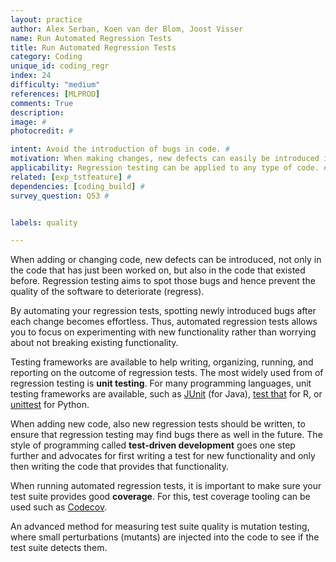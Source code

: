 ```yaml
---
layout: practice
author: Alex Serban, Koen van der Blom, Joost Visser
name: Run Automated Regression Tests
title: Run Automated Regression Tests
category: Coding
unique_id: coding_regr
index: 24
difficulty: "medium"
references: [MLPROD]
comments: True
description:
image: #
photocredit: #

intent: Avoid the introduction of bugs in code. #
motivation: When making changes, new defects can easily be introduced in existing code. A suite of automated regression tests helps to spot such defects as early as possible. #
applicability: Regression testing can be applied to any type of code. #
related: [exp_tstfeature] #
dependencies: [coding_build] #
survey_question: Q53 #


labels: quality

---
```


When adding or changing code, new defects can be introduced, not only in the code that has just been worked on, but also in the code that existed before. Regression testing aims to spot those bugs and hence prevent the quality of the software to deteriorate (regress).

By automating your regression tests, spotting newly introduced bugs after each change becomes effortless. Thus, automated regression tests allows you to focus on experimenting with new functionality rather than worrying about not breaking existing functionality.

Testing frameworks are available to help writing, organizing, running, and reporting on the outcome of regression tests. The most widely used from of regression testing is **unit testing**. For many programming languages, unit testing frameworks are available, such as <a href="https://junit.org/">JUnit</a> (for Java), <a href="https://testthat.r-lib.org/">test that</a> for R, or <a href="http://docs.python.org/library/unittest.html">unittest</a> for Python.

When adding new code, also new regression tests should be written, to ensure that regression testing may find bugs there as well in the future. The style of programming called **test-driven development** goes one step further and advocates for first writing a test for new functionality and only then writing the code that provides that functionality.

When running automated regression tests, it is important to make sure your test suite provides good **coverage**. For this, test coverage tooling can be used such as <a href="https://codecov.io/">Codecov</a>.

An advanced method for measuring test suite quality is mutation testing, where small perturbations (mutants) are injected into the code to see if the test suite detects them.


